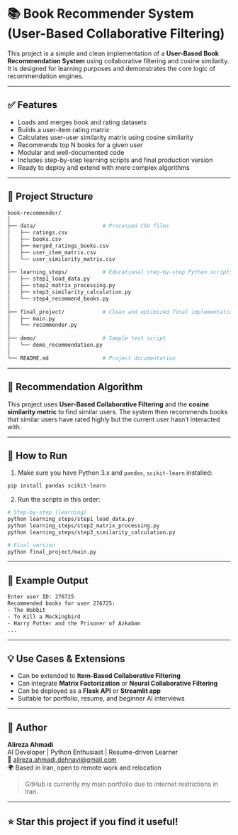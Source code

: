 # 📚 Book Recommender System (User-Based Collaborative Filtering)

This project is a simple and clean implementation of a **User-Based Book Recommendation System** using collaborative filtering and cosine similarity. It is designed for learning purposes and demonstrates the core logic of recommendation engines.

---

## ✅ Features

- Loads and merges book and rating datasets
- Builds a user-item rating matrix
- Calculates user-user similarity matrix using cosine similarity
- Recommends top N books for a given user
- Modular and well-documented code
- Includes step-by-step learning scripts and final production version
- Ready to deploy and extend with more complex algorithms

---

## 📂 Project Structure

```bash
book-recommender/
│
├── data/                     # Processed CSV files
│   ├── ratings.csv
│   ├── books.csv
│   ├── merged_ratings_books.csv
│   ├── user_item_matrix.csv
│   └── user_similarity_matrix.csv
│
├── learning_steps/           # Educational step-by-step Python scripts
│   ├── step1_load_data.py
│   ├── step2_matrix_processing.py
│   ├── step3_similarity_calculation.py
│   └── step4_recommend_books.py
│
├── final_project/            # Clean and optimized final implementation
│   ├── main.py
│   └── recommender.py
│
├── demo/                     # Sample test script
│   └── demo_recommendation.py
│
└── README.md                 # Project documentation
```

---

## 🧠 Recommendation Algorithm

This project uses **User-Based Collaborative Filtering** and the **cosine similarity metric** to find similar users. The system then recommends books that similar users have rated highly but the current user hasn’t interacted with.

---

## 🚀 How to Run

1. Make sure you have Python 3.x and `pandas`, `scikit-learn` installed:
```bash
pip install pandas scikit-learn
```

2. Run the scripts in this order:
```bash
# Step-by-step (learning)
python learning_steps/step1_load_data.py
python learning_steps/step2_matrix_processing.py
python learning_steps/step3_similarity_calculation.py

# Final version
python final_project/main.py
```

---

## 🧪 Example Output

```bash
Enter user ID: 276725
Recommended books for user 276725:
- The Hobbit
- To Kill a Mockingbird
- Harry Potter and the Prisoner of Azkaban
...
```

---

## 💡 Use Cases & Extensions

- Can be extended to **Item-Based Collaborative Filtering**
- Can integrate **Matrix Factorization** or **Neural Collaborative Filtering**
- Can be deployed as a **Flask API** or **Streamlit app**
- Suitable for portfolio, resume, and beginner AI interviews

---

## 📌 Author

**Alireza Ahmadi**  
AI Developer | Python Enthusiast | Resume-driven Learner  
📧 alireza.ahmadi.dehnavi@gmail.com  
🌍 Based in Iran, open to remote work and relocation

> GitHub is currently my main portfolio due to internet restrictions in Iran.

---

## ⭐️ Star this project if you find it useful!
